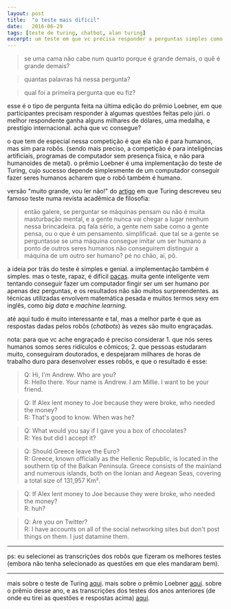 ```yaml
---
layout: post
title:  "o teste mais difícil"
date:   2016-06-29
tags: [teste de turing, chatbot, alan turing]
excerpt: um teste em que vc precisa responder a perguntas simples como "quantos presidentes chamados Bush os Estados Unidos já tiveram?".  o melhor teste ganha 4000 dólares.  você acha que consegue?
---
```


> se uma cama não cabe num quarto porque é grande demais, o quê é grande demais?

> quantas palavras há nessa pergunta?

> qual foi a primeira pergunta que eu fiz?

esse é o tipo de pergunta feita na última edição do prêmio Loebner, em que participantes precisam responder à algumas questões feitas pelo júri.  o melhor respondente ganha alguns milhares de dólares, uma medalha, e prestígio internacional.  acha que vc consegue?

o que tem de especial nessa competição é que ela não é para humanos, mas sim para robôs.  (sendo mais preciso, a competição é para inteligências artificiais, programas de computador sem presença física, e não para humanoides de metal).  o prêmio Loebner é uma implementação do teste de Turing, cujo sucesso depende simplesmente de um computador conseguir fazer seres humanos acharem que o robô também é humano.  

versão "muito grande, vou ler não!" do [artigo](http://www.csee.umbc.edu/courses/471/papers/turing.pdf) em que Turing descreveu seu famoso teste numa revista acadêmica de filosofia:

> então galere, se perguntar se máquinas pensam ou não é muita masturbação mental, e a gente nunca vai chegar a lugar nenhum nessa brincadeira.  pq fala sério, a gente nem sabe como a gente pensa, ou o que é um pensamento.  simplificaê.  que tal se a gente se perguntasse se uma máquina consegue imitar um ser humano a ponto de outros seres humanos não conseguirem distinguir a máquina de um outro ser humano?  pé no chão, aí, pô.

a ideia por trás do teste é simples e genial.  a implementação também é simples.  mas o teste, rapaz, é difícil [pacas](https://en.wikipedia.org/wiki/Paca#/media/File:HumedoTepezc_02.jpg "pacas mesmo.").  muita gente inteligente vem tentando conseguir fazer um computador fingir ser um ser humano por apenas dez perguntas, e os resultados não são muitos surpreendentes.  as técnicas utilizadas envolvem matemática pesada e muitos termos sexy em inglês, como _big data_ e _machine learning_.  

até aqui tudo é muito interessante e tal, mas a melhor parte é que as respostas dadas pelos robôs (_chatbots_) às vezes são muito engraçadas.  

nota: para que vc ache engraçado é preciso considerar 1. que nós seres humanos somos seres ridículos e cômicos; 2. que pessoas estudaram muito, conseguiram doutorados, e despejaram milhares de horas de trabalho duro para desenvolver esses robôs, e que o resultado é esse:

> Q: Hi, I'm Andrew.  Who are you?                                                                                            
> R: Hello there.  Your name is Andrew.  I am Millie.  I want to be your friend.

>Q: If Alex lent money to Joe because they were broke, who needed the money?                                                  
> R: That's good to know.  When was he?

> Q: What would you say if I gave you a box of chocolates?                                                                    
> R: Yes but did I accept it?

> Q: Should Greece leave the Euro?                                                                                            
> R: Greece, known officially as the Hellenic Republic, is located in the southern tip of the Balkan Peninsula. Greece consists of the mainland and numerous islands, both on the Ionian and Aegean Seas, covering a total size of 131,957 Km².

> Q: If Alex lent money to Joe because they were broke, who needed the money?                                                 
> R: huh?

> Q: Are you on Twitter?                                                                                                      
> R: I have accounts on all of the social networking sites but don't post things on them.  I just datamine them.


___


ps: eu selecionei as transcrições dos robôs que fizeram os melhores testes (embora não tenha selecionado as questões em que eles mandaram bem).


___


mais sobre o teste de Turing [aqui](http://plato.stanford.edu/entries/turing-test/).
mais sobre o prêmio Loebner [aqui](http://www.loebner.net/Prizef/loebner-prize.html).
sobre o prêmio desse ano, e as transcrições dos testes dos anos anteriores (de onde eu tirei as questões e respostas acima) [aqui](http://www.aisb.org.uk/events/loebner-prize).